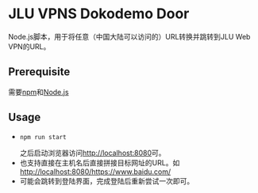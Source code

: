 # JLU VPNS Dokodemo Door
Node.js脚本，用于将任意（中国大陆可以访问的）URL转换并跳转到JLU Web VPN的URL。
## Prerequisite
需要[npm](https://docs.npmjs.com/downloading-and-installing-node-js-and-npm/)和[Node.js](https://nodejs.org/en/)
## Usage
- 
    ```shell
    npm run start
    ```  
    之后启动浏览器访问<http://localhost:8080>可。  
- 也支持直接在主机名后直接拼接目标网址的URL。如<http://localhost:8080/https://www.baidu.com/>  
- 可能会跳转到登陆界面，完成登陆后重新尝试一次即可。
